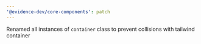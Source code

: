 ```yaml
---
'@evidence-dev/core-components': patch
---
```


Renamed all instances of `container` class to prevent collisions with tailwind container
